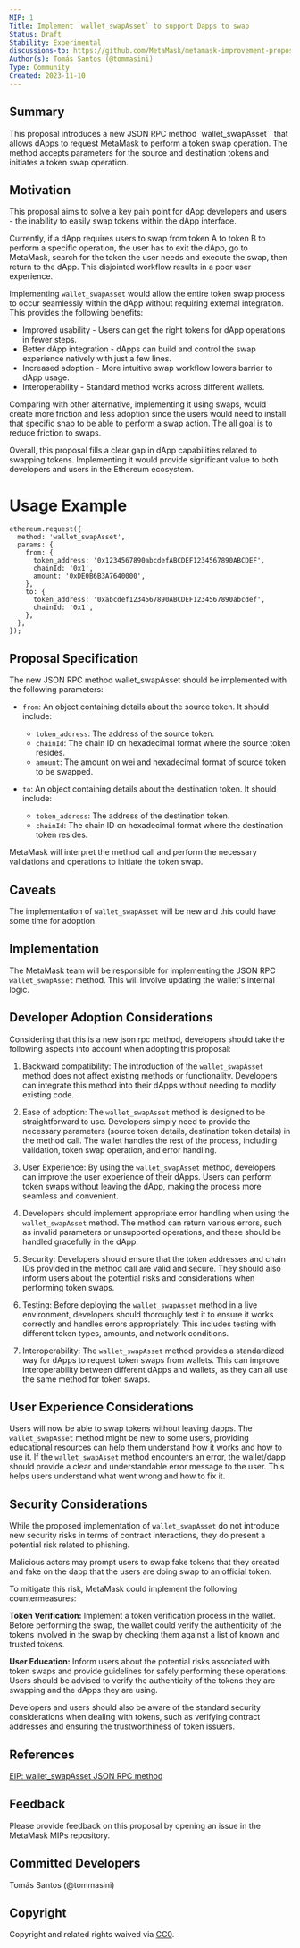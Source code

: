```yaml
---
MIP: 1
Title: Implement `wallet_swapAsset` to support Dapps to swap
Status: Draft
Stability: Experimental
discussions-to: https://github.com/MetaMask/metamask-improvement-proposals/discussions
Author(s): Tomás Santos (@tommasini)
Type: Community
Created: 2023-11-10
---
```


## Summary

This proposal introduces a new JSON RPC method `wallet_swapAsset`` that allows dApps to request MetaMask to perform a token swap operation. The method accepts parameters for the source and destination tokens and initiates a token swap operation.

## Motivation

This proposal aims to solve a key pain point for dApp developers and users - the inability to easily swap tokens within the dApp interface.

Currently, if a dApp requires users to swap from token A to token B to perform a specific operation, the user has to exit the dApp, go to MetaMask, search for the token the user needs and execute the swap, then return to the dApp. This disjointed workflow results in a poor user experience.

Implementing `wallet_swapAsset` would allow the entire token swap process to occur seamlessly within the dApp without requiring external integration. This provides the following benefits:

- Improved usability - Users can get the right tokens for dApp operations in fewer steps.
- Better dApp integration - dApps can build and control the swap experience natively with just a few lines.
- Increased adoption - More intuitive swap workflow lowers barrier to dApp usage.
- Interoperability - Standard method works across different wallets.

Comparing with other alternative, implementing it using swaps, would create more friction and less adoption since the users would need to install that specific snap to be able to perform a swap action. The all goal is to reduce friction to swaps.

Overall, this proposal fills a clear gap in dApp capabilities related to swapping tokens. Implementing it would provide significant value to both developers and users in the Ethereum ecosystem.

# Usage Example

```
ethereum.request({
  method: 'wallet_swapAsset',
  params: {
    from: {
      token_address: '0x1234567890abcdefABCDEF1234567890ABCDEF',
      chainId: '0x1',
      amount: '0xDE0B6B3A7640000',
    },
    to: {
      token_address: '0xabcdef1234567890ABCDEF1234567890abcdef',
      chainId: '0x1',
    },
  },
});

```

## Proposal Specification

The new JSON RPC method wallet_swapAsset should be implemented with the following parameters:

- `from`: An object containing details about the source token. It should include:

  - `token_address`: The address of the source token.
  - `chainId`: The chain ID on hexadecimal format where the source token resides.
  - `amount`: The amount on wei and hexadecimal format of source token to be swapped.

- `to`: An object containing details about the destination token. It should include:

  - `token_address`: The address of the destination token.
  - `chainId`: The chain ID on hexadecimal format where the destination token resides.

MetaMask will interpret the method call and perform the necessary validations and operations to initiate the token swap.

## Caveats

The implementation of `wallet_swapAsset` will be new and this could have some time for adoption.

## Implementation

The MetaMask team will be responsible for implementing the JSON RPC `wallet_swapAsset` method. This will involve updating the wallet's internal logic.

## Developer Adoption Considerations

Considering that this is a new json rpc method, developers should take the following aspects into account when adopting this proposal:

1. Backward compatibility: The introduction of the `wallet_swapAsset` method does not affect existing methods or functionality. Developers can integrate this method into their dApps without needing to modify existing code.

2. Ease of adoption: The `wallet_swapAsset` method is designed to be straightforward to use. Developers simply need to provide the necessary parameters (source token details, destination token details) in the method call. The wallet handles the rest of the process, including validation, token swap operation, and error handling.

3. User Experience: By using the `wallet_swapAsset` method, developers can improve the user experience of their dApps. Users can perform token swaps without leaving the dApp, making the process more seamless and convenient.

4. Developers should implement appropriate error handling when using the `wallet_swapAsset` method. The method can return various errors, such as invalid parameters or unsupported operations, and these should be handled gracefully in the dApp.

5. Security: Developers should ensure that the token addresses and chain IDs provided in the method call are valid and secure. They should also inform users about the potential risks and considerations when performing token swaps.

6. Testing: Before deploying the `wallet_swapAsset` method in a live environment, developers should thoroughly test it to ensure it works correctly and handles errors appropriately. This includes testing with different token types, amounts, and network conditions.

7. Interoperability: The `wallet_swapAsset` method provides a standardized way for dApps to request token swaps from wallets. This can improve interoperability between different dApps and wallets, as they can all use the same method for token swaps.

## User Experience Considerations

Users will now be able to swap tokens without leaving dapps.
The `wallet_swapAsset` method might be new to some users, providing educational resources can help them understand how it works and how to use it.
If the `wallet_swapAsset` method encounters an error, the wallet/dapp should provide a clear and understandable error message to the user. This helps users understand what went wrong and how to fix it.

## Security Considerations

While the proposed implementation of `wallet_swapAsset` do not introduce new security risks in terms of contract interactions, they do present a potential risk related to phishing.

Malicious actors may prompt users to swap fake tokens that they created and fake on the dapp that the users are doing swap to an official token.

To mitigate this risk, MetaMask could implement the following countermeasures:

**Token Verification:** Implement a token verification process in the wallet. Before performing the swap, the wallet could verify the authenticity of the tokens involved in the swap by checking them against a list of known and trusted tokens.

**User Education:** Inform users about the potential risks associated with token swaps and provide guidelines for safely performing these operations. Users should be advised to verify the authenticity of the tokens they are swapping and the dApps they are using.

Developers and users should also be aware of the standard security considerations when dealing with tokens, such as verifying contract addresses and ensuring the trustworthiness of token issuers.

## References

[EIP: wallet_swapAsset JSON RPC method](https://github.com/tommasini/EIPs/blob/64090fe54761906fc9bde31ad46eb85230de5e8d/EIPS/eip-swap-rpc.md)

## Feedback

Please provide feedback on this proposal by opening an issue in the MetaMask MIPs repository.

## Committed Developers

Tomás Santos (@tommasini)

## Copyright

Copyright and related rights waived via [CC0](../LICENSE).

